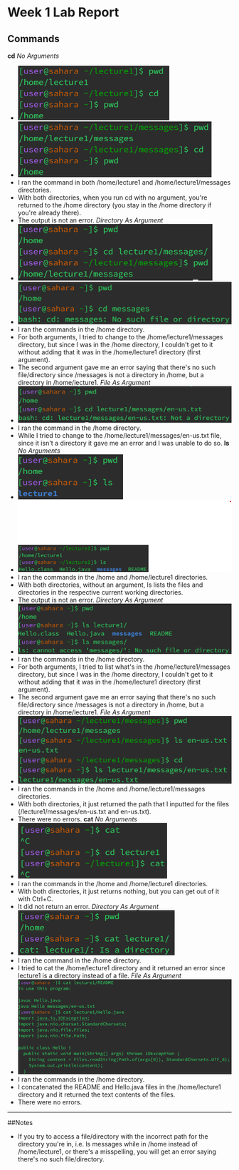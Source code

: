 # Week 1 Lab Report
## Commands
__cd__
_No Arguments_
* ![Image](cdNoArg1.png)
* ![Image](cdNoArg2.png)
* I ran the command in both /home/lecture1 and /home/lecture1/messages directories.
* With both directories, when you run cd with no argument, you're returned to the /home directory (you stay in the /home directory if you're already there). 
* The output is not an error.
_Directory As Argument_
* ![Image](cdDArg1.png)
* ![Image](cdDArg2.png)
* I ran the commands in the /home directory.
* For both arguments, I tried to change to the /home/lecture1/messages directory, but since I was in the /home directory, I couldn't get to it without adding that it was in the /home/lecture1 directory (first argument).
* The second argument gave me an error saying that there's no such file/directory since /messages is not a directory in /home, but a directory in /home/lecture1.
_File As Argument_
* ![Image](cdFArg1.png)
* I ran the command in the /home directory.
* While I tried to change to the /home/lecture1/messages/en-us.txt file, since it isn't a directory it gave me an error and I was unable to do so.
__ls__
_No Arguments_
* ![Image](lsNoArg1.png)
* ![Image](lsNoArg2.png)
* I ran the commands in the /home and /home/lecture1 directories.
* With both directories, without an argument, ls lists the files and directories in the respective current working directories.
* The output is not an error.
_Directory As Argument_
* ![Image](lsDArg1.png)
* I ran the commands in the /home directory.
* For both arguments, I tried to list what's in the /home/lecture1/messages directory, but since I was in the /home directory, I couldn't get to it without adding that it was in the /home/lecture1 directory (first argument).
* The second argument gave me an error saying that there's no such file/directory since /messages is not a directory in /home, but a directory in /home/lecture1.
_File As Argument_
* ![Image](lsFArg1.png)
* I ran the commands in the /home and /home/lecture1/messages directories.
* With both directories, it just returned the path that I inputted for the files (/lecture1/messages/en-us.txt and en-us.txt).
* There were no errors.
__cat__
_No Arguments_
* ![Image](catNoArg.png)
* I ran the commands in the /home and /home/lecture1 directories.
* With both directories, it just returns nothing, but you can get out of it with Ctrl+C.
* It did not return an error.
_Directory As Argument_
* ![Image](catDArg.png)
* I ran the command in the /home directory.
* I tried to cat the /home/lecture1 directory and it returned an error since lecture1 is a directory instead of a file.
_File As Argument_
* ![Image](catFArg.png)
* I ran the commands in the /home directory.
* I concatenated the README and Hello.java files in the /home/lecture1 directory and it returned the text contents of the files.
* There were no errors.
***
##Notes
* If you try to access a file/directory with the incorrect path for the directory you're in, i.e. ls messages while in /home instead of /home/lecture1, or there's a misspelling, you will get an error saying there's no such file/directory.
